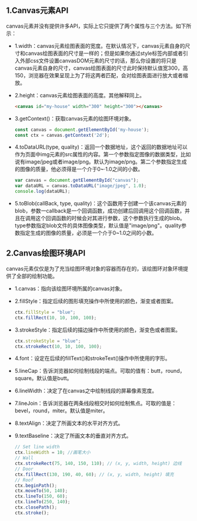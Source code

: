 ## **1.Canvas元素API**

canvas元素并没有提供许多API，实际上它只提供了两个属性与三个方法。如下所示：

- 1.width：canvas元素绘图表面的宽度。在默认情况下，canvas元素自身的尺寸和canvas绘图表面的尺寸是一样的；但是如果你通过style标签内部或者引入外部css文件设置canvasDOM元素的尺寸的话，那么你设置的将只是canvas元素自身的尺寸，canvas绘图表面的尺寸此时保持默认值宽300，高150，浏览器在效果呈现上为了将这两者匹配，会对绘图表面进行放大或者缩放。

- 2.height：canvas元素绘图表面的高度。其他解释同上。

  ```html
  <canvas id="my-house" width="300" height="300"></canvas>
  ```

- 3.getContext()：获取canvas元素的绘图环境对象。

  ```js
  const canvas = document.getElementById('my-house');
  const ctx = canvas.getContext('2d');
  ```

- 4.toDataURL(type, quality)：返回一个数据地址，这个返回的数据地址可以作为页面中img元素的src属性的内容。第一个参数指定图像的数据类型，比如说有image/jpeg或者image/png。默认为image/png。第二个参数指定生成的图像的质量，他必须得是一个介于0~·1.0之间的小数。

  ```js
  var canvas = document.getElementById("canvas");
  var dataURL = canvas.toDataURL("image/jpeg", 1.0);
  console.log(dataURL);
  ```

- 5.toBlob(callBack, type, quality)：这个函数用于创建一个该canvas元素的blob，参数一callback是一个回调函数，成功创建后回调用这个回调函数，并且在调用这个回调函数的时候会对其进行参数，这个参数执行生成的blob。type参数指定blob文件的具体图像类型，默认值是"image/png"。quality参数指定生成的图像的质量，必须是一个介于0~1.0之间的小数。

## **2.Canvas绘图环境API**

canvas元素仅仅是为了充当绘图环境对象的容器而存在的，该绘图环对象环境提供了全部的绘制功能。

- 1.canvas：指向该绘图环境所属的canvas对象。

- 2.fillStyle：指定后续的图形填充操作中所使用的颜色，渐变或者图案。

  ```js
  ctx.fillStyle = "blue";
  ctx.fillRect(10, 10, 100, 100);
  ```

- 3.strokeStyle：指定后续的描边操作中所使用的颜色，渐变色或者图案。

  ```js
  ctx.strokeStyle = "blue";
  ctx.strokeRect(10, 10, 100, 100);
  ```

- 4.font：设定在后续的fillText()和strokeText()操作中所使用的字形。

- 5.lineCap：告诉浏览器如何绘制线段的端点。可取的值有：butt，round，square。默认值是butt。

- 6.lineWidth：决定了在canvas之中绘制线段的屏幕像素宽度。

- 7.lineJoin：告诉浏览器在两条线段相交时如何绘制焦点。可取的值是：bevel，round，miter。默认值是miter。

- 8.textAlign：决定了所画文本的水平对齐方式。

- 9.textBaseline：决定了所画文本的垂直对齐方式。

  ```js
  // Set line width
  ctx.lineWidth = 10; //画笔大小
  // Wall
  ctx.strokeRect(75, 140, 150, 110); // (x, y, width, height) 边线
  // Door
  ctx.fillRect(130, 190, 40, 60); // (x, y, width, height) 填充
  // Roof
  ctx.beginPath();
  ctx.moveTo(50, 140);
  ctx.lineTo(150, 60);
  ctx.lineTo(250, 140);
  ctx.closePath();
  ctx.stroke();
  ```

  